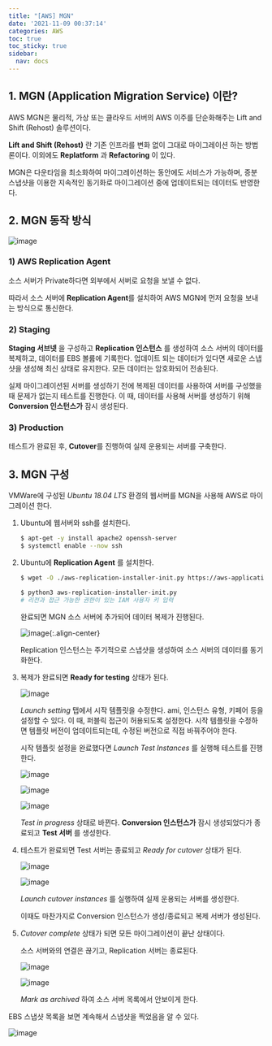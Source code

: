 ```yaml
---
title: "[AWS] MGN"
date: '2021-11-09 00:37:14'
categories: AWS
toc: true
toc_sticky: true
sidebar:
  nav: docs
---
```

## 1. MGN (Application Migration Service) 이란?

AWS MGN은 물리적, 가상 또는 클라우드 서버의 AWS 이주를 단순화해주는 Lift and Shift (Rehost) 솔루션이다.

**Lift and Shift (Rehost)** 란 기존 인프라를 변화 없이 그대로 마이그레이션 하는 방법론이다. 이외에도 **Replatform** 과 **Refactoring** 이 있다.

MGN은 다운타임을 최소화하여 마이그레이션하는 동안에도 서비스가 가능하며, 증분 스냅샷을 이용한 지속적인 동기화로 마이그레이션 중에 업데이트되는 데이터도 반영한다.



## 2. MGN 동작 방식

![image](https://user-images.githubusercontent.com/60495897/140754848-25235aa0-d466-4c3c-a660-cf348f3e8cce.png)

### 1) AWS Replication Agent

소스 서버가 Private하다면 외부에서 서버로 요청을 보낼 수 없다. 

따라서 소스 서버에 **Replication Agent**를 설치하여 AWS MGN에 먼저 요청을 보내는 방식으로 통신한다.



### 2) Staging

**Staging 서브넷** 을 구성하고 **Replication 인스턴스** 를 생성하여 소스 서버의 데이터를 복제하고, 데이터를 EBS 볼륨에 기록한다. 업데이트 되는 데이터가 있다면 새로운 스냅샷을 생성해 최신 상태로 유지한다. 모든 데이터는 암호화되어 전송된다.

실제 마이그레이션된 서버를 생성하기 전에 복제된 데이터를 사용하여 서버를 구성했을 때 문제가 없는지 테스트를 진행한다. 이 때, 데이터를 사용해 서버를 생성하기 위해 **Conversion 인스턴스가** 잠시 생성된다. 



### 3) Production

테스트가 완료된 후, **Cutover**를 진행하여 실제 운용되는 서버를 구축한다. 





## 3. MGN 구성

VMWare에 구성된 *Ubuntu 18.04 LTS*  환경의 웹서버를 MGN을 사용해 AWS로 마이그레이션 한다.



1. Ubuntu에 웹서버와 ssh를 설치한다.

   ```bash
   $ apt-get -y install apache2 openssh-server
   $ systemctl enable --now ssh
   ```

   

2. Ubuntu에 **Replication Agent** 를 설치한다.

   ```bash
   $ wget -O ./aws-replication-installer-init.py https://aws-application-migration-service-ap-northeast-2.s3.amazonaws.com/latest/linux/aws-replication-installer-init.py
   
   $ python3 aws-replication-installer-init.py
   # 리전과 접근 가능한 권한이 있는 IAM 사용자 키 입력
   ```

   완료되면 MGN 소스 서버에 추가되어 데이터 복제가 진행된다. 

   ![image](https://user-images.githubusercontent.com/60495897/140760643-248beba6-b97b-48f2-86ac-9423895dbd7f.png){:.align-center}

   Replication 인스턴스는 주기적으로 스냅샷을 생성하여 소스 서버의 데이터를 동기화한다.



3. 복제가 완료되면 **Ready for testing** 상태가 된다. 

   ![image](https://user-images.githubusercontent.com/60495897/140759705-ba05f952-cd44-4683-a61e-2fba72406635.png)

   *Launch setting* 탭에서 시작 템플릿을 수정한다. ami, 인스턴스 유형, 키페어 등을 설정할 수 있다. 이 때, 퍼블릭 접근이 허용되도록 설정한다. 시작 템플릿을 수정하면 템플릿 버전이 업데이트되는데, 수정된 버전으로 직접 바꿔주어야 한다.

   

   시작 템플릿 설정을 완료했다면 *Launch Test Instances* 를 실행해 테스트를 진행한다.

   ![image](https://user-images.githubusercontent.com/60495897/140761000-3d440cda-978a-4513-be82-4d113500da79.png)

   ![image](https://user-images.githubusercontent.com/60495897/140761056-59175294-a966-4b35-8356-f7c5565a1669.png)

   ![image](https://user-images.githubusercontent.com/60495897/140761099-9bc61dbe-31a0-4029-a604-fe913a718712.png)

   *Test in progress* 상태로 바뀐다. **Conversion 인스턴스가** 잠시 생성되었다가 종료되고 **Test 서버** 를 생성한다.



5. 테스트가 완료되면 Test 서버는 종료되고 *Ready for cutover* 상태가 된다.

   ![image](https://user-images.githubusercontent.com/60495897/140769286-fa5e6c3c-f7fb-4184-83dc-f0982ec46b23.png)

   ![image](https://user-images.githubusercontent.com/60495897/140773122-d7544006-2334-4e4d-b6d1-0b7c3de1beea.png)

   *Launch cutover instances* 를 실행하여 실제 운용되는 서버를 생성한다. 

   이때도 마찬가지로 Conversion 인스턴스가 생성/종료되고 복제 서버가 생성된다.



6. *Cutover complete* 상태가 되면 모든 마이그레이션이 끝난 상태이다. 

   소스 서버와의 연결은 끊기고, Replication 서버는 종료된다.

   ![image](https://user-images.githubusercontent.com/60495897/140770446-de4c9f95-0bed-43fa-8a83-1c85c2b022cc.png)

   ![image](https://user-images.githubusercontent.com/60495897/140770535-67eff65b-7a9a-4705-b5e2-59efc69e978f.png)

   *Mark as archived* 하여 소스 서버 목록에서 안보이게 한다.



EBS 스냅샷 목록을 보면 계속해서 스냅샷을 찍었음을 알 수 있다.

![image](https://user-images.githubusercontent.com/60495897/140772760-60f8bf51-de58-4e22-98bb-236c0858ce5b.png)